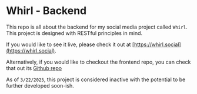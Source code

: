 # Whirl - Backend 

This repo is all about the backend for my social media project called `Whirl`. This project is designed with RESTful principles in mind. 

If you would like to see it live, please check it out at [https://whirl.social](https://whirl.social). 

Alternatively, if you would like to checkout the frontend repo, you can check that out its [Github repo](https://github.com/NewRedRoses/whirl-frontend)

As of `3/22/2025`, this project is considered inactive with the potential to be further developed soon-ish. 
